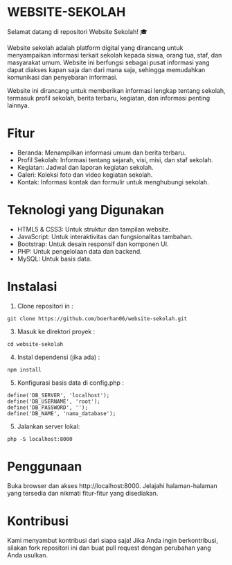 # WEBSITE-SEKOLAH

Selamat datang di repositori Website Sekolah! 🎓

Website sekolah adalah platform digital yang dirancang untuk menyampaikan informasi terkait sekolah kepada siswa, orang tua, staf, dan masyarakat umum. Website ini berfungsi sebagai pusat informasi yang dapat diakses kapan saja dan dari mana saja, sehingga memudahkan komunikasi dan penyebaran informasi.

Website ini dirancang untuk memberikan informasi lengkap tentang sekolah, termasuk profil sekolah, berita terbaru, kegiatan, dan informasi penting lainnya.

# Fitur
- Beranda: Menampilkan informasi umum dan berita terbaru.
- Profil Sekolah: Informasi tentang sejarah, visi, misi, dan staf sekolah.
- Kegiatan: Jadwal dan laporan kegiatan sekolah.
- Galeri: Koleksi foto dan video kegiatan sekolah.
- Kontak: Informasi kontak dan formulir untuk menghubungi sekolah.

# Teknologi yang Digunakan
- HTML5 & CSS3: Untuk struktur dan tampilan website.
- JavaScript: Untuk interaktivitas dan fungsionalitas tambahan.
- Bootstrap: Untuk desain responsif dan komponen UI.
- PHP: Untuk pengelolaan data dan backend.
- MySQL: Untuk basis data.

# Instalasi
1. Clone repositori in :
```
git clone https://github.com/boerhan06/website-sekolah.git
```
3. Masuk ke direktori proyek :
```
cd website-sekolah
```
4. Instal dependensi (jika ada) :
```
npm install
```
5. Konfigurasi basis data di config.php :
```
define('DB_SERVER', 'localhost');
define('DB_USERNAME', 'root');
define('DB_PASSWORD', '');
define('DB_NAME', 'nama_database');
```

5. Jalankan server lokal:
```
php -S localhost:8000
```

# Penggunaan
Buka browser dan akses http://localhost:8000.
Jelajahi halaman-halaman yang tersedia dan nikmati fitur-fitur yang disediakan.
# Kontribusi
Kami menyambut kontribusi dari siapa saja! Jika Anda ingin berkontribusi, silakan fork repositori ini dan buat pull request dengan perubahan yang Anda usulkan.
